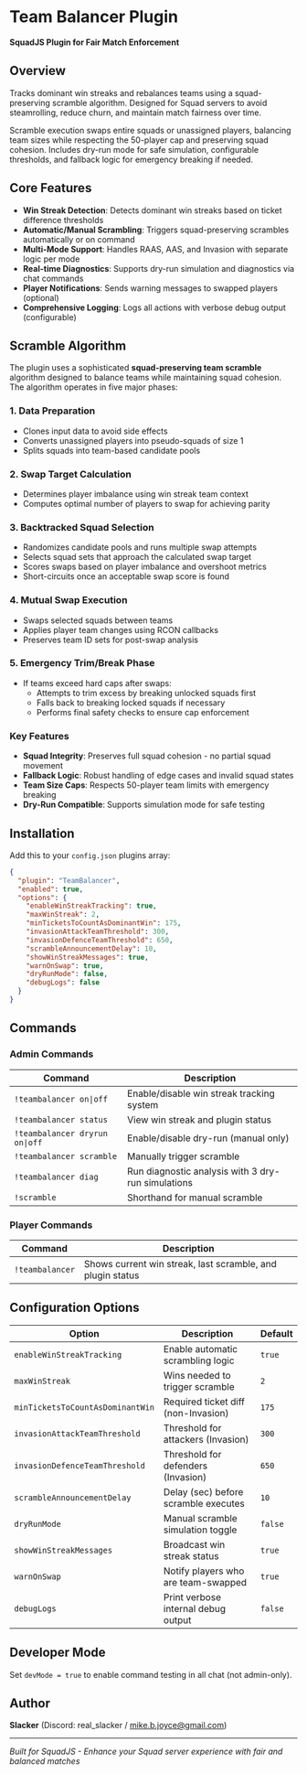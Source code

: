 # Team Balancer Plugin

**SquadJS Plugin for Fair Match Enforcement**

## Overview

Tracks dominant win streaks and rebalances teams using a squad-preserving scramble algorithm. Designed for Squad servers to avoid steamrolling, reduce churn, and maintain match fairness over time.

Scramble execution swaps entire squads or unassigned players, balancing team sizes while respecting the 50-player cap and preserving squad cohesion. Includes dry-run mode for safe simulation, configurable thresholds, and fallback logic for emergency breaking if needed.

## Core Features

- **Win Streak Detection**: Detects dominant win streaks based on ticket difference thresholds
- **Automatic/Manual Scrambling**: Triggers squad-preserving scrambles automatically or on command
- **Multi-Mode Support**: Handles RAAS, AAS, and Invasion with separate logic per mode
- **Real-time Diagnostics**: Supports dry-run simulation and diagnostics via chat commands
- **Player Notifications**: Sends warning messages to swapped players (optional)
- **Comprehensive Logging**: Logs all actions with verbose debug output (configurable)

## Scramble Algorithm

The plugin uses a sophisticated **squad-preserving team scramble** algorithm designed to balance teams while maintaining squad cohesion. The algorithm operates in five major phases:

### 1. Data Preparation
- Clones input data to avoid side effects
- Converts unassigned players into pseudo-squads of size 1
- Splits squads into team-based candidate pools

### 2. Swap Target Calculation
- Determines player imbalance using win streak team context
- Computes optimal number of players to swap for achieving parity

### 3. Backtracked Squad Selection
- Randomizes candidate pools and runs multiple swap attempts
- Selects squad sets that approach the calculated swap target
- Scores swaps based on player imbalance and overshoot metrics
- Short-circuits once an acceptable swap score is found

### 4. Mutual Swap Execution
- Swaps selected squads between teams
- Applies player team changes using RCON callbacks
- Preserves team ID sets for post-swap analysis

### 5. Emergency Trim/Break Phase
- If teams exceed hard caps after swaps:
  - Attempts to trim excess by breaking unlocked squads first
  - Falls back to breaking locked squads if necessary
  - Performs final safety checks to ensure cap enforcement

### Key Features
- **Squad Integrity**: Preserves full squad cohesion - no partial squad movement
- **Fallback Logic**: Robust handling of edge cases and invalid squad states
- **Team Size Caps**: Respects 50-player team limits with emergency breaking
- **Dry-Run Compatible**: Supports simulation mode for safe testing

## Installation

Add this to your `config.json` plugins array:

```json
{
  "plugin": "TeamBalancer",
  "enabled": true,
  "options": {
    "enableWinStreakTracking": true,
    "maxWinStreak": 2,
    "minTicketsToCountAsDominantWin": 175,
    "invasionAttackTeamThreshold": 300,
    "invasionDefenceTeamThreshold": 650,
    "scrambleAnnouncementDelay": 10,
    "showWinStreakMessages": true,
    "warnOnSwap": true,
    "dryRunMode": false,
    "debugLogs": false
  }
}
```

## Commands

### Admin Commands

| Command | Description |
|---------|-------------|
| `!teambalancer on\|off` | Enable/disable win streak tracking system |
| `!teambalancer status` | View win streak and plugin status |
| `!teambalancer dryrun on\|off` | Enable/disable dry-run (manual only) |
| `!teambalancer scramble` | Manually trigger scramble |
| `!teambalancer diag` | Run diagnostic analysis with 3 dry-run simulations |
| `!scramble` | Shorthand for manual scramble |

### Player Commands

| Command | Description |
|---------|-------------|
| `!teambalancer` | Shows current win streak, last scramble, and plugin status |

## Configuration Options

| Option | Description | Default |
|--------|-------------|---------|
| `enableWinStreakTracking` | Enable automatic scrambling logic | `true` |
| `maxWinStreak` | Wins needed to trigger scramble | `2` |
| `minTicketsToCountAsDominantWin` | Required ticket diff (non-Invasion) | `175` |
| `invasionAttackTeamThreshold` | Threshold for attackers (Invasion) | `300` |
| `invasionDefenceTeamThreshold` | Threshold for defenders (Invasion) | `650` |
| `scrambleAnnouncementDelay` | Delay (sec) before scramble executes | `10` |
| `dryRunMode` | Manual scramble simulation toggle | `false` |
| `showWinStreakMessages` | Broadcast win streak status | `true` |
| `warnOnSwap` | Notify players who are team-swapped | `true` |
| `debugLogs` | Print verbose internal debug output | `false` |

## Developer Mode

Set `devMode = true` to enable command testing in all chat (not admin-only).

## Author

**Slacker** (Discord: real_slacker / mike.b.joyce@gmail.com)

---

*Built for SquadJS - Enhance your Squad server experience with fair and balanced matches*
